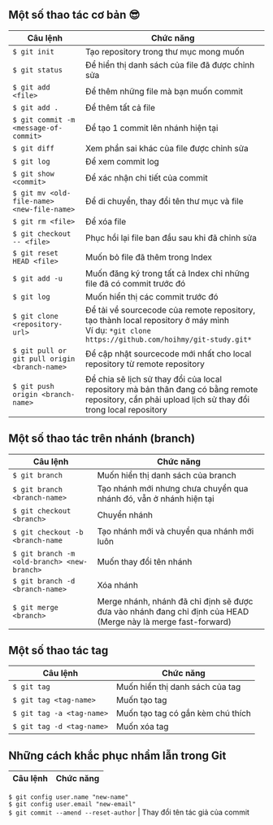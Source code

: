 ## Một số thao tác cơ bản :sunglasses:
Câu lệnh | Chức năng
--- | ---
`$ git init` | Tạo repository trong thư mục mong muốn
`$ git status`| Để hiển thị danh sách của file đã được chỉnh sửa
`$ git add <file>`| Để thêm những file mà bạn muốn commit
`$ git add .`| Để thêm tất cả file
`$ git commit -m <message-of-commit>`| Để tạo 1 commit lên nhánh hiện tại
`$ git diff`| Xem phần sai khác của file được chỉnh sửa
`$ git log`| Để xem commit log
`$ git show <commit>`| Để xác nhận chi tiết của commit
`$ git mv <old-file-name> <new-file-name>`| Để di chuyển, thay đổi tên thư mục và file
`$ git rm <file>`| Để xóa file
`$ git checkout -- <file>`| Phục hồi lại file ban đầu sau khi đã chỉnh sửa 
`$ git reset HEAD <file>`| Muốn bỏ file đã thêm trong Index
`$ git add -u`| Muốn đăng ký trong tất cả Index chỉ những file đã có commit trước đó
`$ git log` | Muốn hiển thị các commit trước đó
`$ git clone <repository-url>` | Để tải về sourcecode của remote repository, tạo thành local repository ở máy mình <br/> Ví dụ: `*git clone https://github.com/hoihmy/git-study.git*`
`$ git pull or git pull origin <branch-name>` | Để cập nhật sourcecode mới nhất cho local repository từ remote repository
`$ git push origin <branch-name>` | Để chia sẽ lịch sử thay đổi của local repository mà bản thân đang có bằng remote repository, cần phải upload lịch sử thay đổi trong local repository

## Một số thao tác trên nhánh (branch)
Câu lệnh | Chức năng
--- | ---
`$ git branch`| Muốn hiển thị danh sách của branch
`$ git branch <branch-name>`| Tạo nhánh mới nhưng chưa chuyển qua nhánh đó, vẫn ở nhánh hiện tại
`$ git checkout <branch>`| Chuyển nhánh
`$ git checkout -b <branch-name`| Tạo nhánh mới và chuyển qua nhánh mới luôn
`$ git branch -m <old-branch> <new-branch>`| Muốn thay đổi tên nhánh
`$ git branch -d <branch-name>`| Xóa nhánh
`$ git merge <branch>`| Merge nhánh, nhánh đã chỉ định sẽ được đưa vào nhánh đang chỉ định của HEAD (Merge này là merge fast-forward)

## Một số thao tác tag
Câu lệnh | Chức năng
--- | ---
`$ git tag` | Muốn hiển thị danh sách của tag
`$ git tag <tag-name>` | Muốn tạo tag
`$ git tag -a <tag-name>` | Muốn tạo tag có gắn kèm chú thích
`$ git tag -d <tag-name>` | Muốn xóa tag

## Những cách khắc phục nhầm lẫn trong Git
Câu lệnh | Chức năng
--- | ---
`$ git config user.name "new-name"` <br/>
`$ git config user.email "new-email"` <br/>
`$ git commit --amend --reset-author` | Thay đổi tên tác giả của commit